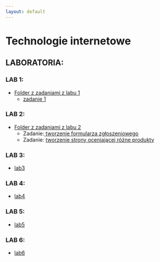 ```yaml
---
layout: default
---
```


# Technologie internetowe

## LABORATORIA:

### LAB 1: 

- [Folder z zadaniami z labu 1](https://github.com/Prawy126/Technologie_Intenetowe/tree/main/lab1)
  - [zadanie 1](https://prawy126.github.io/Technologie_Intenetowe/lab1)

### LAB 2: 

  - [Folder z zadaniami z labu 2](https://github.com/Prawy126/Technologie_Intenetowe/tree/main/lab2)
    - Zadanie:[ tworzenie formularza zgłoszeniowego](https://prawy126.github.io/Technologie_Intenetowe/lab2/kontakt)
    - Zadanie: [tworzenie strony oceniającej różne produkty](https://prawy126.github.io/Technologie_Intenetowe/lab2/strona)

### LAB 3: 

- [lab3](https://github.com/Prawy126/Technologie_Intenetowe/tree/main/lab3)

### LAB 4: 

- [lab4](https://github.com/Prawy126/Technologie_Intenetowe/tree/main/lab4)

### LAB 5: 

- [lab5](https://github.com/Prawy126/Technologie_Intenetowe/tree/main/lab5)

### LAB 6: 

- [lab6](https://github.com/Prawy126/Technologie_Intenetowe/tree/main/lab6)
